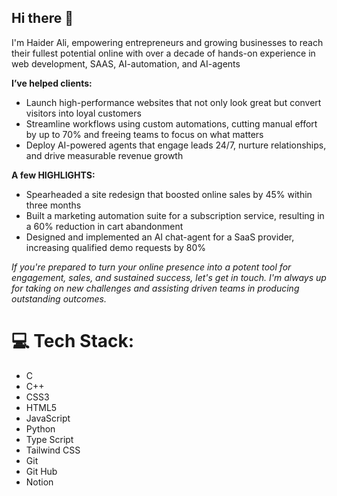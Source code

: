 ## Hi there 👋
I'm Haider Ali, empowering entrepreneurs and growing businesses to reach their fullest potential online with over a decade of hands-on experience in web development, SAAS, AI-automation, and AI-agents 

**I’ve helped clients:**
- Launch high-performance websites that not only look great but convert visitors into loyal customers
- Streamline workflows using custom automations, cutting manual effort by up to 70% and freeing teams to focus on what matters
- Deploy AI-powered agents that engage leads 24/7, nurture relationships, and drive measurable revenue growth

**A few HIGHLIGHTS:**
- Spearheaded a site redesign that boosted online sales by 45% within three months
- Built a marketing automation suite for a subscription service, resulting in a 60% reduction in cart abandonment
- Designed and implemented an AI chat-agent for a SaaS provider, increasing qualified demo requests by 80%

*If you're prepared to turn your online presence into a potent tool for engagement, sales, and sustained success, let's get in touch. I'm always up for taking on new challenges and assisting driven teams in producing outstanding outcomes.*

# 💻 Tech Stack:


- C
- C++
- CSS3
- HTML5
- JavaScript
- Python
- Type Script
- Tailwind CSS
- Git
- Git Hub
- Notion
